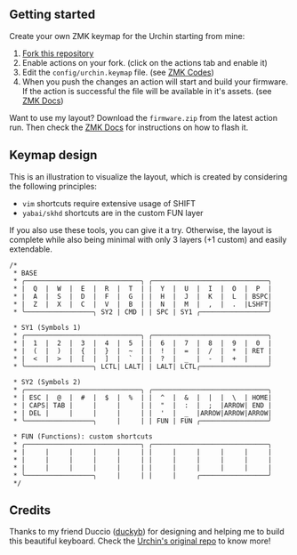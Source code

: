 ## Getting started
Create your own ZMK keymap for the Urchin starting from mine:

1) [Fork this repository](https://github.com/orientino/zmk-urchin/fork)
2) Enable actions on your fork. (click on the actions tab and enable it)
3) Edit the `config/urchin.keymap` file. (see [ZMK Codes](ps://zmk.dev/docs/codes))
4) When you push the changes an action will start and build your firmware. If the action is successful the file will be available in it's assets. (see [ZMK Docs](https://zmk.dev/docs/user-setup#installing-the-firmware)) 

Want to use my layout? Download the `firmware.zip` from the latest action run. Then check the [ZMK Docs](https://zmk.dev/docs/user-setup#installing-the-firmware) for instructions on how to flash it.

## Keymap design
This is an illustration to visualize the layout, which is created by considering the following principles:

- `vim` shortcuts require extensive usage of SHIFT
- `yabai/skhd` shortcuts are in the custom FUN layer

If you also use these tools, you can give it a try. Otherwise, the layout is complete while also being minimal with only 3 layers (+1 custom) and easily extendable.

```
/* 
 * BASE
 * ╭─────────────────────────────╮ ╭─────────────────────────────╮
 * |  Q  |  W  |  E  |  R  |  T  | |  Y  |  U  |  I  |  O  |  P  |
 * |  A  |  S  |  D  |  F  |  G  | |  H  |  J  |  K  |  L  | BSPC|
 * |  Z  |  X  |  C  |  V  |  B  | |  N  |  M  |  ,  |  .  |LSHFT|
 * ╰─────────────────╮ SY2 | CMD | | SPC | SY1 ╭─────────────────╯

 * SY1 (Symbols 1)
 * ╭─────────────────────────────╮ ╭─────────────────────────────╮
 * |  1  |  2  |  3  |  4  |  5  | |  6  |  7  |  8  |  9  |  0  |
 * |  (  |  )  |  {  |  }  |  ~  | |  !  |  =  |  /  |  *  | RET |
 * |  <  |  >  |  [  |  ]  |  `  | |  ?  |  _  |  -  |  +  |     |
 * ╰─────────────────╮ LCTL| LALT| | LALT| LCTL╭─────────────────╯

 * SY2 (Symbols 2)
 * ╭─────────────────────────────╮ ╭─────────────────────────────╮
 * | ESC |  @  |  #  |  $  |  %  | |  ^  |  &  |  |  |  \  | HOME|
 * | CAPS| TAB |     |     |     | |  "  |  :  |  ;  |ARROW| END |
 * | DEL |     |     |     |     | |  '  |  _  |ARROW|ARROW|ARROW|
 * ╰─────────────────╮     |     | | FUN | FUN ╭─────────────────╯

 * FUN (Functions): custom shortcuts
 * ╭─────────────────────────────╮ ╭─────────────────────────────╮
 * |     |     |     |     |     | |     |     |     |     |     |
 * |     |     |     |     |     | |     |     |     |     |     |
 * |     |     |     |     |     | |     |     |     |     |     |
 * ╰─────────────────╮     |     | |     |     ╭─────────────────╯
 */
```

## Credits
Thanks to my friend Duccio ([duckyb](https://github.com/duckyb)) for designing and helping me to build this beautiful keyboard. Check the [Urchin's original repo](https://github.com/duckyb/urchin) to know more!

